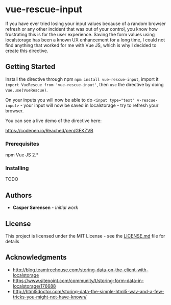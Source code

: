 # vue-rescue-input

If you have ever tried losing your input values because of a random browser refresh or any other incident that was out of your control, you know how frustrating this is for the user experience.
Saving the form values using localstorage has been a known UX enhancement for a long time, I could not find anything that worked for me with Vue JS, which is why I decided to create this directive.

## Getting Started

Install the directive through npm `npm install vue-rescue-input`, import it ` import VueRescue from 'vue-rescue-input'`, then `use` the directive by doing `Vue.use(VueRescue)`.

On your inputs you will now be able to do `<input type="text" v-rescue-input>` - your input will now be saved in localstorage - try to refresh your browser.

You can see a live demo of the directive here:

https://codepen.io/Reached/pen/GEKZVB

### Prerequisites

npm
Vue JS 2.*

### Installing

TODO

## Authors

* **Casper Sørensen** - *Initial work*

## License

This project is licensed under the MIT License - see the [LICENSE.md](LICENSE.md) file for details

## Acknowledgments

* http://blog.teamtreehouse.com/storing-data-on-the-client-with-localstorage
* https://www.sitepoint.com/community/t/storing-form-data-in-localstorage/176688
* http://html5doctor.com/storing-data-the-simple-html5-way-and-a-few-tricks-you-might-not-have-known/
